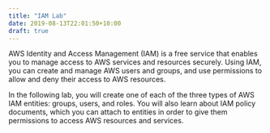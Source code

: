 ```yaml
---
title: "IAM Lab"
date: 2019-08-13T22:01:50+10:00
draft: true
---
```


AWS Identity and Access Management (IAM) is a free service that enables
you to manage access to AWS services and resources securely. Using IAM,
you can create and manage AWS users and groups, and use permissions to
allow and deny their access to AWS resources. 

In the following lab, you will create one of each of the three types of
AWS IAM entities: groups, users, and roles. You will also learn about
IAM policy documents, which you can attach to entities in order to give
them permissions to access AWS resources and services.
